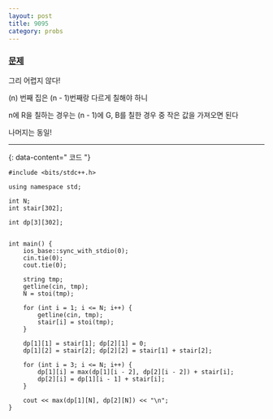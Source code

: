 ```yaml
---
layout: post
title: 9095
category: probs
---
```


### [문제](https://www.acmicpc.net/problem/1149)


그리 어렵지 않다!

(n) 번째 집은 (n - 1)번째랑 다르게 칠해야 하니

n에 R을 칠하는 경우는 (n - 1)에 G, B를 칠한 경우 중 작은 값을 가져오면 된다

나머지는 동일!

---
{: data-content=" 코드 "}

```
#include <bits/stdc++.h>

using namespace std;

int N;
int stair[302];

int dp[3][302];


int main() {
	ios_base::sync_with_stdio(0);
	cin.tie(0);
	cout.tie(0);

	string tmp;
	getline(cin, tmp);
	N = stoi(tmp);

	for (int i = 1; i <= N; i++) {
		getline(cin, tmp);
		stair[i] = stoi(tmp); 
	}

	dp[1][1] = stair[1]; dp[2][1] = 0;
	dp[1][2] = stair[2]; dp[2][2] = stair[1] + stair[2];

	for (int i = 3; i <= N; i++) {
		dp[1][i] = max(dp[1][i - 2], dp[2][i - 2]) + stair[i];
		dp[2][i] = dp[1][i - 1] + stair[i];
	}

	cout << max(dp[1][N], dp[2][N]) << "\n";
}
```
